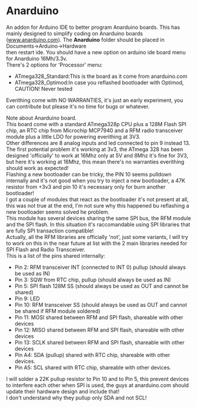 # Anarduino
An addon for Arduino IDE to better program Anarduino boards.
This has mainly designed to simplify coding on Anarduino boards (www.anarduino.com). The <b>Anarduino</b> folder should be placed in Documents->Arduino->Hardware<br>
then restart ide. You should have a new option on arduino ide board menu for Anarduino 16Mh/3.3v.<br>
There's 2 options for 'Processor' menu:<br>
 - ATmega328_Standard:This is the board as it come from anarduino.com
 - ATmega328_Optimod:In case you reflashed bootloader with Optimod, CAUTION! Never tested<br>
 
Everithing come with NO WARRANTIES, it's just an early experiment, you can contribute but please it's no time for bugs or whatever.<br>

Note about Anarduino board.<br>
This board come with a standard ATmega328p CPU plus a 128M Flash SPI chip, an RTC chip from Microchip MCP7940 and a RFM radio transceiver module plus a little LDO for powering everithing at 3V3.<br>
Other differences are 8 analog inputs and led connected to pin 9 instead 13.<br>
The first potential problem it's working at 3v3, the ATmega 328 has been designed 'officially' to work at 16Mhz only at 5V and 8Mhz it's fine for 3V3, but here it's working at 16Mhz, this mean there's no warranties everithing should work as expected!<br>
Flashing a new bootloader can be tricky, the PIN 10 seems pulldown internally and it's not good when you try to inject a new bootloader, a 47K resistor from +3v3 and pin 10 it's necessary only for burn another bootloader!<br>
I got a couple of modules that react as the bootloader it's not present at all, this was not true at the end, I'm not sure why this happened bu reflashing a new bootloader seems solved he problem.<br>
This module has several devices sharing the same SPI bus, the RFM module and the SPI flash. In this situation it's raccomandable using SPI libraries that are fully SPI transaction compatible!<br>
Actually, all the RFM libraries are officially 'not', just some variants, I will try to work on this in the near future at list with the 2 main libraries needed for SPI Flash and Radio Transceiver.<br>
This is a list of the pins shared internally:<br>

 - Pin 2:  RFM transceiver INT (connected to INT 0) pullup (should always be used as IN)
 - Pin 3:  SQW from RTC chip, pullup (should always be used as IN)
 - Pin 5:  SPI flash 128M SS (should always be used as OUT and cannot be shared)
 - Pin 9:  LED
 - Pin 10: RFM transceiver SS (should always be used as OUT and cannot be shared if RFM module soldered)
 - Pin 11: MOSI shared between RFM and SPI flash, shareable with other devices
 - Pin 12: MISO shared between RFM and SPI flash, shareable with other devices
 - Pin 13: SCLK shared between RFM and SPI flash, shareable with other devices
 - Pin A4: SDA (pullup) shared with RTC chip, shareable with other devices.
 - Pin A5: SCL shared with RTC chip, shareable with other devices.<br>
 
 I will solder a 22K pullup resistor to Pin 10 and to Pin 5, this prevent devices to interfere each other when SPI is used, the guys at anarduino.com should update their hardware design and include that!<br>
 I don't understand why they pullup only SDA and not SCL!<br>

